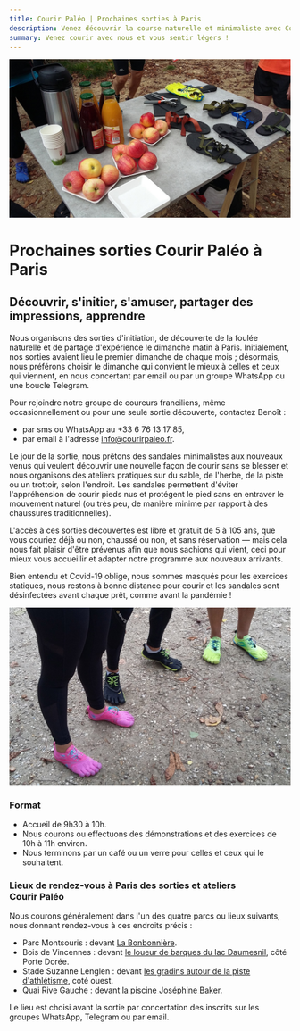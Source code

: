 ```yaml
---
title: Courir Paléo | Prochaines sorties à Paris
description: Venez découvrir la course naturelle et minimaliste avec Courir Paléo
summary: Venez courir avec nous et vous sentir légers !
---
```

![Courir Paleo](/assets/images/CourirPaleo_atelier_Bois-de-Vincennes_2017_table_1200px.jpg)
# Prochaines sorties Courir Paléo à Paris

## Découvrir, s'initier, s'amuser, partager des impressions, apprendre

Nous organisons des sorties d'initiation, de découverte de la foulée naturelle et de partage d'expérience le dimanche matin à Paris. Initialement, nos sorties avaient lieu le premier dimanche de chaque mois&nbsp;; désormais, nous préférons choisir le dimanche qui convient le mieux à celles et ceux qui viennent, en nous concertant par email ou par un groupe WhatsApp ou une boucle Telegram.

Pour rejoindre notre groupe de coureurs franciliens, même occasionnellement ou pour une seule sortie découverte, contactez Benoît&nbsp;:
- par sms ou WhatsApp au +33 6 76 13 17 85,
- par email à l'adresse <a href="mailto:info@courirpaleo.fr">info@courirpaleo.fr</a>.

Le jour de la sortie, nous prêtons des sandales minimalistes aux nouveaux venus qui veulent découvrir une nouvelle façon de courir sans se blesser et nous organisons des ateliers pratiques sur du sable, de l'herbe, de la piste ou un trottoir, selon l'endroit. Les sandales permettent d'éviter l'appréhension de courir pieds nus et protégent le pied sans en entraver le mouvement naturel (ou très peu, de manière minime par rapport à des chaussures traditionnelles).

L'accès à ces sorties découvertes est libre et gratuit de 5 à 105 ans, que vous couriez déjà ou non, chaussé ou non, et sans réservation&nbsp;&mdash;&nbsp;mais cela nous fait plaisir d'être prévenus afin que nous sachions qui vient, ceci pour mieux vous accueillir et adapter notre programme aux nouveaux arrivants.

Bien entendu et Covid-19 oblige, nous sommes masqués pour les exercices statiques, nous restons à bonne distance pour courir et les sandales sont désinfectées avant chaque prêt, comme avant la pandémie&nbsp;!

![Courir Paleo](/assets/images/CourirPaleo_atelier_Bois-de-Vincennes_2017_VFF2_1200px.jpg)
### Format
- Accueil de 9h30 à 10h.
- Nous courons ou effectuons des démonstrations et des exercices de 10h à 11h environ.
- Nous terminons par un café ou un verre pour celles et ceux qui le souhaitent.

### Lieux de rendez-vous à Paris des sorties et ateliers Courir&nbsp;Paléo
Nous courons généralement dans l'un des quatre parcs ou lieux suivants, nous donnant rendez-vous à ces endroits précis&nbsp;:
- Parc Montsouris&nbsp;: devant [La Bonbonnière](https://goo.gl/maps/RUvVHuyTAXZ8Kg8XA).
- Bois de Vincennes&nbsp;: devant [le loueur de barques du lac Daumesnil](https://goo.gl/maps/cTo9py5b5GwrV8KC9), côté Porte Dorée.
- Stade Suzanne Lenglen&nbsp;: devant [les gradins autour de la piste d'athlétisme](https://goo.gl/maps/dx16s8HVGmrYxbMb8), coté ouest.
- Quai Rive Gauche&nbsp;: devant [la piscine Joséphine Baker](https://g.page/PiscineJosephineBaker?share).

Le lieu est choisi avant la sortie par concertation des inscrits sur les groupes WhatsApp, Telegram ou par email.
